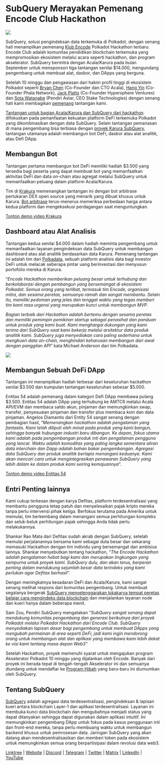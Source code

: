# SubQuery Merayakan Pemenang Encode Club Hackathon

![](https://miro.medium.com/max/1400/1*KSv8qczywRPCEvWXeYiDNA.png)

SubQuery, solusi pengindeksan data terkemuka di Polkadot, dengan senang hati menampilkan pemenang [Klub Encode](https://www.encode.club/) Polkadot Hackathon terbaru. Encode Club adalah komunitas pendidikan blockchain terkemuka yang mempromosikan ekosistem melalui acara seperti hackathon, dan program akselerator. SubQuery bermitra dengan Acala/Karura pada bulan September untuk mensponsori tiga tantangan senilai $14.000, mengundang pengembang untuk membuat alat, dasbor, dan DApps yang berguna.

Setelah 10 minggu dan pengawasan dari hakim profil tinggi di ekosistem Polkadot seperti [Bryan Chen](https://twitter.com/XiliangChen) (Co-Founder dan CTO Acala), [Hang Yin](https://twitter.com/bgmshana) (Co-Founder Phala Network), [Jack Platts](https://twitter.com/jackbplatts) (Co-Founder Hypersphere Ventures) dan [Sota Watanabe](https://twitter.com/WatanabeSota) (Pendiri Astar, CEO Stake Technologies) dengan senang hati kami membagikan [pemenang](https://medium.com/encode-club/polkadot-hack-finale-prizewinners-and-summary-931627c64d9) tantangan kami.

[Tantangan untuk bagian Acala/Karura dan SubQuery dari hackathon](https://medium.com/encode-club/polkadot-hack-challenges-7cfeba1a4c0e) difokuskan pada pemanfaatan kekuatan platform DeFi terkemuka Polkadot yang dikombinasikan dengan data SubQuery. Selain tantangan pemanasan di mana pengembang bisa terbiasa dengan [proyek Karura SubQuery](https://explorer.subquery.network/subquery/AcalaNetwork/karura), tantangan utamanya adalah membangun bot DeFi, dasbor atau alat analitik, atau Defi DApp.

## Membangun Bot

Tantangan pertama membangun bot DeFi memiliki hadiah $3.500 yang tersedia bagi peserta yang dapat membuat bot yang memanfaatkan aktivitas DeFi dan data on-chain atau agregat melalui SubQuery untuk memanfaatkan peluang dalam platform Acala/Karura.

Tim di [Krakura](https://github.com/houtenbos/krakura-bot) memenangkan tantangan ini dengan bot arbitrase pertukaran DEX open source yang menarik yang dibuat khusus untuk Karura. [Bot arbitrase](https://github.com/houtenbos/krakura-bot) terus-menerus memeriksa perbedaan harga antara kedua platform dan mengeksekusi perdagangan saat menguntungkan.

[Tonton demo video Krakura](https://youtu.be/G7TNTzMDijU)

## Dashboard atau Alat Analisis

Tantangan kedua senilai $4.000 dalam hadiah meminta pengembang untuk memanfaatkan layanan pengindeksan data SubQuery untuk membangun dashboard atau alat analitik berdasarkan data Karura. Pemenang tantangan ini adalah tim dari [Polkadata](https://www.polkadata.xyz/), sebuah platform analisis data bagi investor DeFi untuk melacak seberapa pintar uang berinvestasi dan menyusun portofolio mereka di Karura.

“_Encode Hackathon memberikan peluang besar untuk terhubung dan berkolaborasi dengan pembangun yang bersemangat di ekosistem Polkadot. Semua orang yang terlibat, termasuk tim Encode, organisasi mitra, dan sesama peretas, semuanya ramah dan sangat membantu. Selain itu, memiliki pedoman yang jelas dan tenggat waktu yang tegas memberi tim kami rasa urgensi yang merupakan kunci untuk membangun MVP._

_Bagian terbaik dari Hackathon adalah bertemu dengan sesama peretas dan memiliki pemimpin pemikiran startup sebagai penasihat dan panduan untuk produk yang kami buat. Kami menghargai dukungan yang kami terima dari SubQuery saat kami bekerja melalui arsitektur data produk analitik kami. SubQuery juga menyediakan cara paling sederhana untuk mengkueri data on-chain, menghindari keharusan membangun dari awal dengan panggilan API_” kata Michael Anderson dari tim Polkadata.

![](https://miro.medium.com/max/1400/0*o01LCEIOu-FyUOWx)

## Membangun Sebuah DeFi DApp

Tantangan ini menampilkan hadiah terbesar dari keseluruhan hackathon senilai $3.500 dan kumpulan tantangan keseluruhan sebesar $5.000.

Entitas 54 adalah pemenang dalam kategori Defi DApp membawa pulang $3.500. Entitas 54 adalah DApp yang terhubung ke AMTC6 melalui Acala API/EVM dan membaca saldo akun, pinjaman dan memungkinkan swap, transfer, penyesuaian pinjaman dan transfer plus membaca koin dan data pinjaman. Angelos Diamantis dari Entity 54 sangat senang dengan pembagian hasil, “_Memenangkan hackathon adalah pengalaman yang fantastis. Kami telah diliputi oleh minat pada produk yang kami bangun, sehingga banyak hubungan industri baru dibangun. Ke depan, fokus utama kami adalah pada pengembangan produk inti dan pengalaman pengguna yang lancar. Waktu adalah komoditas yang paling langka sementara aliran data interchain dan Dapp adalah bahan bakar pengembangan. Agregasi data SubQuery dan produk analitik berlapis menangani keduanya. Kami akan mencari cara untuk mengintegrasikan penawaran SubQuery yang lebih dalam ke dalam produk kami seiring kemajuannya_”.

[Tonton demo video Entitas 54](https://youtu.be/fU1BRVOtx2o)

## Entri Penting lainnya

Kami cukup terkesan dengan karya Defitax, platform terdesentralisasi yang membantu pengguna tetap patuh dan menyelesaikan pajak kripto mereka tanpa perlu intervensi pihak ketiga. Berfokus terutama pada Amerika untuk memulai, tim berkembang dalam menangani semua perhitungan kompleks dan seluk-beluk perhitungan pajak sehingga Anda tidak perlu melakukannya.

Shankar Rao Mata dari Defitax sudah akrab dengan SubQuery, setelah memulai perjalanannya bersama kami sebagai duta besar dan sekarang memasuki Hackathon dengan tim individu yang bersemangat dan ambisius lainnya. Shankar menyebutkan tentang hackathon, “_The Encode Hackathon adalah pengalaman hebat bagi kami dan merupakan lingkungan yang sempurna untuk proyek kami. SubQuery dulu, dan akan terus, berperan penting dalam mendukung sejumlah besar data terindeks yang kami perlukan agar Defitax berhasil_”.

Dengan meningkatnya kesadaran DeFi dan Acala/Karura, kami sangat senang melihat respons dari komunitas pengembang. Untuk membuat segalanya bergerak [SubQuery menyelenggarakan lokakarya tempat peretas belajar cara mengindeks data blockchain](https://www.youtube.com/watch?v=QUtWC_LZM8Q) dan menjalankan layanan node dan kueri hanya dalam beberapa menit.

Sam Zou, Pendiri SubQuery mengatakan _“SubQuery sangat senang dapat mendukung komunitas pengembang dan generasi berikutnya dari proyek Polkadot melalui Polkadot Hackathon dari Encode Club. SubQuery menyediakan lapisan dasar bagi pengembang untuk membuat DApps yang mengubah permainan di area seperti DeFi, jadi kami ingin mendorong orang untuk membangun alat dan aplikasi yang membawa kami lebih dekat ke visi kami tentang masa depan Web3”_

Setelah Hackathon, proyek memenuhi syarat untuk mengajukan program Akselerator Polkadot 10 minggu yang dijalankan oleh Encode. Banyak dari proyek ini berada tepat di tengah-tengah Akselerator ini dan semuanya diundang untuk mendaftar ke [Program Hibah](https://subquery.network/grants) yang baru-baru ini diumumkan oleh SubQuery.

## Tentang SubQuery

[SubQuery](https://subquery.network/) adalah agregasi data terdesentralisasi, pengindeksan & lapisan kueri antara blockchain Layer-1 dan aplikasi terdesentralisasi. Layanan ini membuka kunci data blockchain dan mengubahnya menjadi status yang dapat ditanyakan sehingga dapat digunakan dalam aplikasi intuitif. Ini memungkinkan pengembang DApp untuk fokus pada kasus penggunaan inti dan front-end mereka, tanpa perlu membuang waktu untuk membangun backend khusus untuk pemrosesan data. Jaringan SubQuery yang akan datang akan mendesentralisasikan dan memberi token pada ekosistem untuk memungkinkan semua orang berpartisipasi dalam revolusi data web3.

[Linktree](https://linktr.ee/subquerynetwork) | [Website](https://subquery.network/) | [Discord](https://discord.com/invite/78zg8aBSMG) | [Telegram](https://t.me/subquerynetwork) | [Twitter](https://twitter.com/subquerynetwork) | [Matrix](https://matrix.to/#/#subquery:matrix.org) | [LinkedIn](https://www.linkedin.com/company/subquery) | [YouTube](https://www.youtube.com/channel/UCi1a6NUUjegcLHDFLr7CqLw)
